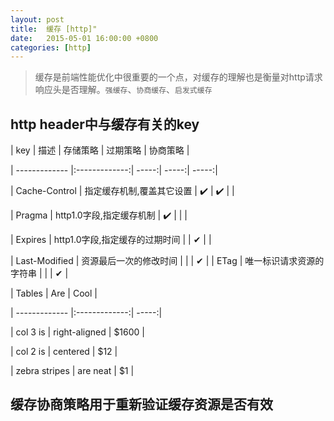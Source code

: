 ```yaml
---
layout: post
title:  缓存 [http]"
date:   2015-05-01 16:00:00 +0800
categories: [http]
---
```


> 缓存是前端性能优化中很重要的一个点，对缓存的理解也是衡量对http请求响应头是否理解。`强缓存`、`协商缓存`、`启发式缓存`

## http header中与缓存有关的key

| key           | 描述          | 存储策略  | 过期策略 | 协商策略 |

| ------------- |:-------------:| -----:| -----:| -----:|

| Cache-Control      | 指定缓存机制,覆盖其它设置         | ✔️ | ✔️ |   | 

| Pragma             | http1.0字段,指定缓存机制         | ✔️ |   |   |

| Expires            | http1.0字段,指定缓存的过期时间    |   | ✔ |   |

| Last-Modified      | 资源最后一次的修改时间            |   |   | ✔ |
| ETag               | 唯一标识请求资源的字符串          |   |   | ✔ |




| Tables        | Are           | Cool  |

| ------------- |:-------------:| -----:|

| col 3 is      | right-aligned | $1600 |

| col 2 is      | centered      |   $12 |

| zebra stripes | are neat      |    $1 |

## 缓存协商策略用于重新验证缓存资源是否有效

